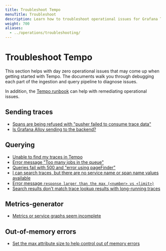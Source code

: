 ```yaml
---
title: Troubleshoot Tempo
menuTitle: Troubleshoot
description: Learn how to troubleshoot operational issues for Grafana Tempo.
weight: 700
aliases:
  - ../operations/troubleshooting/
---
```


# Troubleshoot Tempo

This section helps with day zero operational issues that may come up when getting started with Tempo.
The documents walk you through debugging each part of the ingestion and query pipeline to diagnose issues.

In addition, the [Tempo runbook](https://github.com/grafana/tempo/blob/main/operations/tempo-mixin/runbook.md) can help with remediating operational issues.

## Sending traces

- [Spans are being refused with "pusher failed to consume trace data"](https://grafana.com/docs/tempo/<TEMPO_VERSION>/troubleshooting/send-traces/max-trace-limit-reached/)
- [Is Grafana Alloy sending to the backend?](https://grafana.com/docs/tempo/<TEMPO_VERSION>/troubleshooting/send-traces/alloy/)

## Querying

- [Unable to find my traces in Tempo](https://grafana.com/docs/tempo/<TEMPO_VERSION>/troubleshooting/querying/unable-to-see-trace/)
- [Error message "Too many jobs in the queue"](https://grafana.com/docs/tempo/<TEMPO_VERSION>/troubleshooting/querying/too-many-jobs-in-queue/)
- [Queries fail with 500 and "error using pageFinder"](https://grafana.com/docs/tempo/<TEMPO_VERSION>/troubleshooting/querying/bad-blocks/)
- [I can search traces, but there are no service name or span name values available](https://grafana.com/docs/tempo/<TEMPO_VERSION>/troubleshooting/querying/search-tag)
- [Error message `response larger than the max (<number> vs <limit>)`](https://grafana.com/docs/tempo/<TEMPO_VERSION>/troubleshooting/querying/response-too-large/)
- [Search results don't match trace lookup results with long-running traces](https://grafana.com/docs/tempo/<TEMPO_VERSION>/troubleshooting/querying/long-running-traces/)

## Metrics-generator

- [Metrics or service graphs seem incomplete](https://grafana.com/docs/tempo/<TEMPO_VERSION>/troubleshooting/metrics-generator/)

## Out-of-memory errors

- [Set the max attribute size to help control out of memory errors](https://grafana.com/docs/tempo/<TEMPO_VERSION>/troubleshooting/)

